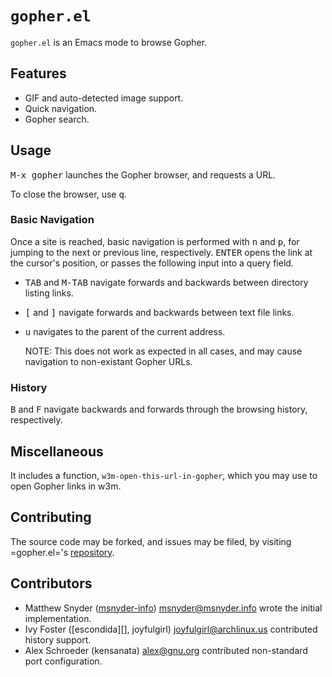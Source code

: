 # `gopher.el`

`gopher.el` is an Emacs mode to browse Gopher.

## Features

- GIF and auto-detected image support.
- Quick navigation.
- Gopher search.

## Usage

<kbd>M-x gopher</kbd> launches the Gopher browser, and requests a
URL.

To close the browser, use <kbd>q</kbd>.

### Basic Navigation

Once a site is reached, basic navigation is performed with
<kbd>n</kbd> and <kbd>p</kbd>, for jumping to the next or previous
line, respectively. <kbd>ENTER</kbd> opens the link at the cursor's
position, or passes the following input into a query field.

- <kbd>TAB</kbd> and <kbd>M-TAB</kbd> navigate forwards and backwards
  between directory listing links.

- <kbd>[</kbd> and <kbd>]</kbd> navigate forwards and backwards
  between text file links.
  
- <kbd>u</kbd> navigates to the parent of the current address.

  NOTE: This does not work as expected in all cases, and may cause
  navigation to non-existant Gopher URLs.
  
### History

<kbd>B</kbd> and <kbd>F</kbd> navigate backwards and forwards through
the browsing history, respectively.

## Miscellaneous

It includes a function, `w3m-open-this-url-in-gopher`, which you may
use to open Gopher links in w3m.

## Contributing

The source code may be forked, and issues may be filed, by visiting
=gopher.el='s [repository][].

[repository]: https://github.com/msnyder-info/gopher.el

## Contributors

* Matthew Snyder ([msnyder-info][]) <msnyder@msnyder.info> wrote the
  initial implementation.
* Ivy Foster ([escondida][], joyfulgirl) <joyfulgirl@archlinux.us>
  contributed history support.
* Alex Schroeder (kensanata) <alex@gnu.org> contributed non-standard
  port configuration.

[msnyder-info]: https://github.com/msnyder.info
[escondia]: https://github.com/escondida/gopher.el

